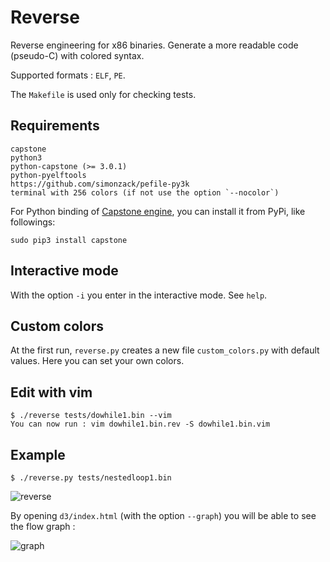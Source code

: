 Reverse
=======

Reverse engineering for x86 binaries. Generate a more readable code (pseudo-C)
with colored syntax.

Supported formats : `ELF`, `PE`.


The `Makefile` is used only for checking tests.


## Requirements

    capstone
    python3
    python-capstone (>= 3.0.1)
    python-pyelftools
    https://github.com/simonzack/pefile-py3k
    terminal with 256 colors (if not use the option `--nocolor`)

For Python binding of [Capstone engine](http://www.capstone-engine.org), you 
can install it from PyPi, like followings: 

    sudo pip3 install capstone


## Interactive mode

With the option `-i` you enter in the interactive mode. See `help`.


## Custom colors

At the first run, `reverse.py` creates a new file `custom_colors.py` with
default values. Here you can set your own colors.


## Edit with vim

    $ ./reverse tests/dowhile1.bin --vim
    You can now run : vim dowhile1.bin.rev -S dowhile1.bin.vim


## Example

    $ ./reverse.py tests/nestedloop1.bin

![reverse](http://hippersoft.fr/projects/rev2.jpg)


By opening `d3/index.html` (with the option `--graph`) you will be able to
see the flow graph :

![graph](http://hippersoft.fr/projects/graph.jpg)


